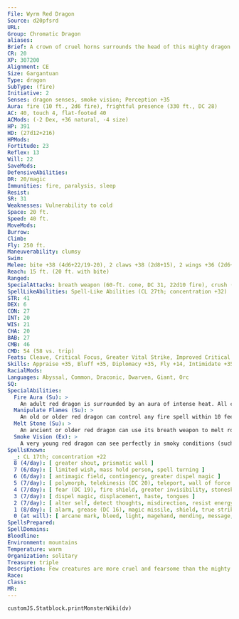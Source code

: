 ```yaml
---
File: Wyrm Red Dragon
Source: d20pfsrd
URL: 
Group: Chromatic Dragon
aliases: 
Brief: A crown of cruel horns surrounds the head of this mighty dragon. Thick scales the color of molten rock cover its long body.
CR: 20
XP: 307200
Alignment: CE
Size: Gargantuan
Type: dragon
SubType: (fire)
Initiative: 2
Senses: dragon senses, smoke vision; Perception +35
Aura: fire (10 ft., 2d6 fire), frightful presence (330 ft., DC 28)
AC: 40, touch 4, flat-footed 40
ACMods: (-2 Dex, +36 natural, -4 size)
HP: 391
HD: (27d12+216)
HPMods: 
Fortitude: 23
Reflex: 13
Will: 22
SaveMods: 
DefensiveAbilities: 
DR: 20/magic
Immunities: fire, paralysis, sleep
Resist: 
SR: 31
Weaknesses: Vulnerability to cold
Space: 20 ft.
Speed: 40 ft.
MoveMods: 
Burrow: 
Climb: 
Fly: 250 ft.
Maneuverability: clumsy
Swim: 
Melee: bite +38 (4d6+22/19-20), 2 claws +38 (2d8+15), 2 wings +36 (2d6+7), tail slap +36 (2d8+22)
Reach: 15 ft. (20 ft. with bite)
Ranged: 
SpecialAttacks: breath weapon (60-ft. cone, DC 31, 22d10 fire), crush (Medium creatures, DC 31, 4d6+22), manipulate flames, melt stone, tail sweep (Small creatures, DC 31, 2d6+22)
SpellLikeAbilities: Spell-Like Abilities (CL 27th; concentration +32)  At will-detect magic, find the path, pyrotechnics (DC 17), suggestion (DC 18), wall of fire
STR: 41
DEX: 6
CON: 27
INT: 20
WIS: 21
CHA: 20
BAB: 27
CMB: 46
CMD: 54 (58 vs. trip)
Feats: Cleave, Critical Focus, Greater Vital Strike, Improved Critical (bite), Improved Initiative, Improved Iron Will, Improved Vital Strike, Iron Will, Multiattack, Power Attack, Quicken Spell, Stunning Critical, Vital Strike, Wingover
Skills: Appraise +35, Bluff +35, Diplomacy +35, Fly +14, Intimidate +35, Knowledge (arcana) +35, Knowledge (history) +35, Perception +35, Sense Motive +35, Spellcraft +35, Stealth +16
RacialMods: 
Languages: Abyssal, Common, Draconic, Dwarven, Giant, Orc
SQ: 
SpecialAbilities:
  Fire Aura (Su): >
    An adult red dragon is surrounded by an aura of intense heat. All creatures within 5 feet take 1d6 points of fire damage at the beginning of the dragon's turn. An old dragon's aura extends to 10 feet. An ancient dragon's damage increases to 2d6.
  Manipulate Flames (Su): >
    An old or older red dragon can control any fire spell within 10 feet per age category of the dragon as a standard action. This ability allows it to move any fire effect in the area, as if it were the caster. This ability also allows it to reposition a stationary fire effect, although the new placement must be one allowed by the spell. Finally, for 1 round following the use of this ability, the dragon can control any new fire spell cast within its area of control, as if it were the caster. It can make all decisions allowed to the caster, including canceling the spell if it so desires.
  Melt Stone (Su): >
    An ancient or older red dragon can use its breath weapon to melt rock at a range of 100 feet, affecting a 5-foot-radius area per age category. The area becomes lava to a depth of 1 foot. Any creature in contact with the lava takes 20d6 points of fire damage on the first round, 10d6 on the second, and none thereafter as the lava hardens and cools. If used on a wall or ceiling, treat this ability as an avalanche that deals fire damage.
  Smoke Vision (Ex): >
    A very young red dragon can see perfectly in smoky conditions (such as those created by pyrotechnics).
SpellsKnown:
  _: CL 17th; concentration +22
  8 (4/day): [ greater shout, prismatic wall ]
  7 (6/day): [ limited wish, mass hold person, spell turning ]
  6 (6/day): [ antimagic field, contingency, greater dispel magic ]
  5 (7/day): [ polymorph, telekinesis (DC 20), teleport, wall of force ]
  4 (7/day): [ fear (DC 19), fire shield, greater invisibility, stoneskin ]
  3 (7/day): [ dispel magic, displacement, haste, tongues ]
  2 (7/day): [ alter self, detect thoughts, misdirection, resist energy, see invisibility ]
  1 (8/day): [ alarm, grease (DC 16), magic missile, shield, true strike ]
  0 (at will): [ arcane mark, bleed, light, magehand, mending, message, open/close, prestidigitation, read magic ]
SpellsPrepared: 
SpellDomains: 
Bloodline: 
Environment: mountains
Temperature: warm
Organization: solitary
Treasure: triple
Description: Few creatures are more cruel and fearsome than the mighty red dragon. King of the chromatics, this terrible beast brings ruin and death to the lands that fall under its shadow.
Race: 
Class: 
MR: 
---
```

```dataviewjs
customJS.Statblock.printMonsterWiki(dv)
```
